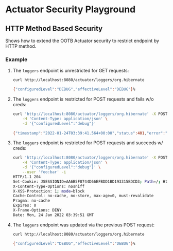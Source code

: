 # Actuator Security Playground

## HTTP Method Based Security

Shows how to extend the OOTB Actuator security to restrict endpoint by HTTP method.

### Example

1. The `loggers` endpoint is unrestricted for GET requests:
    ```bash
    curl http://localhost:8080/actuator/loggers/org.hibernate
    
    {"configuredLevel":"DEBUG","effectiveLevel":"DEBUG"}%
    ```
1. The `loggers` endpoint is restricted for POST requests and fails w/o creds:
    ```bash
    curl 'http://localhost:8080/actuator/loggers/org.hibernate' -X POST \
        -H 'Content-Type: application/json' \
        -d '{"configuredLevel":"debug"}'
        
    {"timestamp":"2022-01-24T03:39:41.564+00:00","status":401,"error":"Unauthorized","path":"/actuator/loggers/org.hibernate"}%
    ```
1. The `loggers` endpoint is restricted for POST requests and succeeds w/ creds:
    ```bash
    curl 'http://localhost:8080/actuator/loggers/org.hibernate' -X POST \
        -H 'Content-Type: application/json' \
        -d '{"configuredLevel":"debug"}' \
        --user 'foo:bar' -i
    HTTP/1.1 204
    Set-Cookie: JSESSIONID=AA6B5F8744D66EFBDD1BD193315BDCD3; Path=/; HttpOnly
    X-Content-Type-Options: nosniff
    X-XSS-Protection: 1; mode=block
    Cache-Control: no-cache, no-store, max-age=0, must-revalidate
    Pragma: no-cache
    Expires: 0
    X-Frame-Options: DENY
    Date: Mon, 24 Jan 2022 03:39:51 GMT
    ```
1. The `loggers` endpoint was updated via the previous POST request:
    ```bash
    curl http://localhost:8080/actuator/loggers/org.hibernate
    
    {"configuredLevel":"DEBUG","effectiveLevel":"DEBUG"}%
    ```